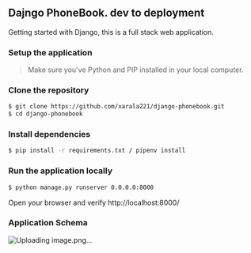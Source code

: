 ## Dajngo PhoneBook. dev to deployment
Getting started with Django, this is a full stack web application.
 
### Setup the application
> Make sure you've Python and PIP installed in your local computer.
 
### Clone the repository
 
```sh
$ git clone https://github.com/xarala221/django-phonebook.git
$ cd django-phonebook
```
 
### Install dependencies
```sh
$ pip install -r requirements.txt / pipenv install
```
 
### Run the application locally
 
```sh
$ python manage.py runserver 0.0.0.0:8000
```
Open your browser and verify http://localhost:8000/
 
### Application Schema


![Uploading image.png…]()
